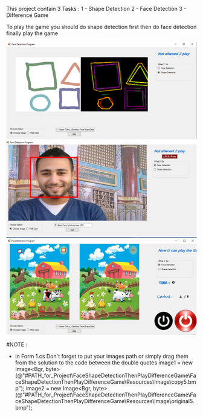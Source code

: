 This project contain 3 Tasks :
1 - Shape Detection
2 - Face Detection
3 - Difference Game

To play the game you should do shape detection first then do face detection finally play the game 

![alt text](https://github.com/taha7ussein007/FaceShapeDetectionThenPlayDifferenceGame/blob/master/scrShot1.PNG)
![alt text](https://github.com/taha7ussein007/FaceShapeDetectionThenPlayDifferenceGame/blob/master/scrShot2.PNG)
![alt text](https://github.com/taha7ussein007/FaceShapeDetectionThenPlayDifferenceGame/blob/master/scrShot3.PNG) 

#NOTE : 
- in Form 1.cs
Don't forget to put your images path or simply drag them from the solution to the code between the double quotes 
 image1 = new Image<Bgr, byte>(@"#PATH_for_Project\FaceShapeDetectionThenPlayDifferenceGame\FaceShapeDetectionThenPlayDifferenceGame\Resources\Image\copy5.bmp");
 image2 = new Image<Bgr, byte>(@"#PATH_for_Project\FaceShapeDetectionThenPlayDifferenceGame\FaceShapeDetectionThenPlayDifferenceGame\Resources\Image\original5.bmp");
